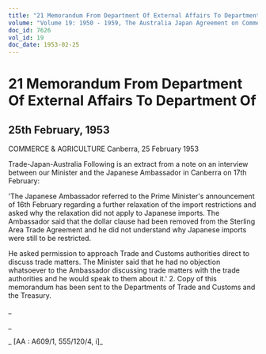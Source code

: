 ```yaml
---
title: "21 Memorandum From Department Of External Affairs To Department Of"
volume: "Volume 19: 1950 - 1959, The Australia Japan Agreement on Commerce"
doc_id: 7626
vol_id: 19
doc_date: 1953-02-25
---
```


# 21 Memorandum From Department Of External Affairs To Department Of

## 25th February, 1953

COMMERCE &amp; AGRICULTURE Canberra, 25 February 1953

Trade-Japan-Australia Following is an extract from a note on an interview between our Minister and the Japanese Ambassador in Canberra on 17th February:

'The Japanese Ambassador referred to the Prime Minister's announcement of 16th February regarding a further relaxation of the import restrictions and asked why the relaxation did not apply to Japanese imports. The Ambassador said that the dollar clause had been removed from the Sterling Area Trade Agreement and he did not understand why Japanese imports were still to be restricted.

He asked permission to approach Trade and Customs authorities direct to discuss trade matters. The Minister said that he had no objection whatsoever to the Ambassador discussing trade matters with the trade authorities and he would speak to them about it.' 2. Copy of this memorandum has been sent to the Departments of Trade and Customs and the Treasury.

_

_

_ [AA : A609/1, 555/120/4, i]_
